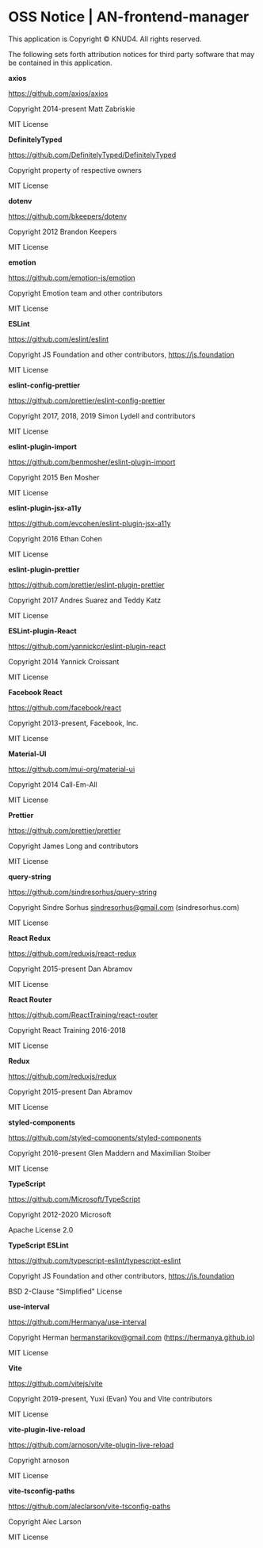 # OSS Notice | AN-frontend-manager #

This application is Copyright © KNUD4. All rights reserved.

The following sets forth attribution notices for third party software that may be contained in this application.

 **axios**

https://github.com/axios/axios

Copyright 2014-present Matt Zabriskie

MIT License

 **DefinitelyTyped**

https://github.com/DefinitelyTyped/DefinitelyTyped

Copyright property of respective owners

MIT License

 **dotenv**

https://github.com/bkeepers/dotenv

Copyright 2012 Brandon Keepers

MIT License

 **emotion**

https://github.com/emotion-js/emotion

Copyright Emotion team and other contributors

MIT License

 **ESLint**

https://github.com/eslint/eslint

Copyright JS Foundation and other contributors, https://js.foundation

MIT License

 **eslint-config-prettier**

https://github.com/prettier/eslint-config-prettier

Copyright 2017, 2018, 2019 Simon Lydell and contributors

MIT License

 **eslint-plugin-import**

https://github.com/benmosher/eslint-plugin-import

Copyright 2015 Ben Mosher

MIT License

 **eslint-plugin-jsx-a11y**

https://github.com/evcohen/eslint-plugin-jsx-a11y

Copyright 2016 Ethan Cohen

MIT License

 **eslint-plugin-prettier**

https://github.com/prettier/eslint-plugin-prettier

Copyright 2017 Andres Suarez and Teddy Katz

MIT License

 **ESLint-plugin-React**

https://github.com/yannickcr/eslint-plugin-react

Copyright 2014 Yannick Croissant

MIT License

 **Facebook React**

https://github.com/facebook/react

Copyright 2013-present, Facebook, Inc.

MIT License

 **Material-UI**

https://github.com/mui-org/material-ui

Copyright 2014 Call-Em-All

MIT License

 **Prettier**

https://github.com/prettier/prettier

Copyright James Long and contributors

MIT License

 **query-string**

https://github.com/sindresorhus/query-string

Copyright Sindre Sorhus <sindresorhus@gmail.com> (sindresorhus.com)

MIT License

 **React Redux**

https://github.com/reduxjs/react-redux

Copyright 2015-present Dan Abramov

MIT License

 **React Router**

https://github.com/ReactTraining/react-router

Copyright React Training 2016-2018

MIT License

 **Redux**

https://github.com/reduxjs/redux

Copyright 2015-present Dan Abramov

MIT License

 **styled-components**

https://github.com/styled-components/styled-components

Copyright 2016-present Glen Maddern and Maximilian Stoiber

MIT License

 **TypeScript**

https://github.com/Microsoft/TypeScript

Copyright 2012-2020 Microsoft

Apache License 2.0

 **TypeScript ESLint**

https://github.com/typescript-eslint/typescript-eslint

Copyright JS Foundation and other contributors, https://js.foundation

BSD 2-Clause "Simplified" License

 **use-interval**

https://github.com/Hermanya/use-interval

Copyright Herman <hermanstarikov@gmail.com> (https://hermanya.github.io)

MIT License

 **Vite**

https://github.com/vitejs/vite

Copyright 2019-present, Yuxi (Evan) You and Vite contributors

MIT License

 **vite-plugin-live-reload**

https://github.com/arnoson/vite-plugin-live-reload

Copyright arnoson

MIT License

 **vite-tsconfig-paths**

https://github.com/aleclarson/vite-tsconfig-paths

Copyright Alec Larson

MIT License

